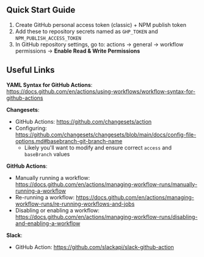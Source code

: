 ## Quick Start Guide

1. Create GitHub personal access token (classic) + NPM publish token
2. Add these to repository secrets named as `GHP_TOKEN` and `NPM_PUBLISH_ACCESS_TOKEN`
3. In GitHub repository settings, go to: actions -> general -> workflow permissions -> **Enable Read & Write Permissions**

## Useful Links

**YAML Syntax for GitHub Actions**: https://docs.github.com/en/actions/using-workflows/workflow-syntax-for-github-actions

**Changesets**: 
- GitHub Actions: https://github.com/changesets/action
- Configuring: https://github.com/changesets/changesets/blob/main/docs/config-file-options.md#basebranch-git-branch-name
  - Likely you'll want to modify and ensure correct `access` and `baseBranch` values

**GitHub Actions**:
- Manually running a workflow: https://docs.github.com/en/actions/managing-workflow-runs/manually-running-a-workflow
- Re-running a workflow: https://docs.github.com/en/actions/managing-workflow-runs/re-running-workflows-and-jobs
- Disabling or enabling a workflow: https://docs.github.com/en/actions/managing-workflow-runs/disabling-and-enabling-a-workflow

**Slack**:
- GitHub Action: https://github.com/slackapi/slack-github-action